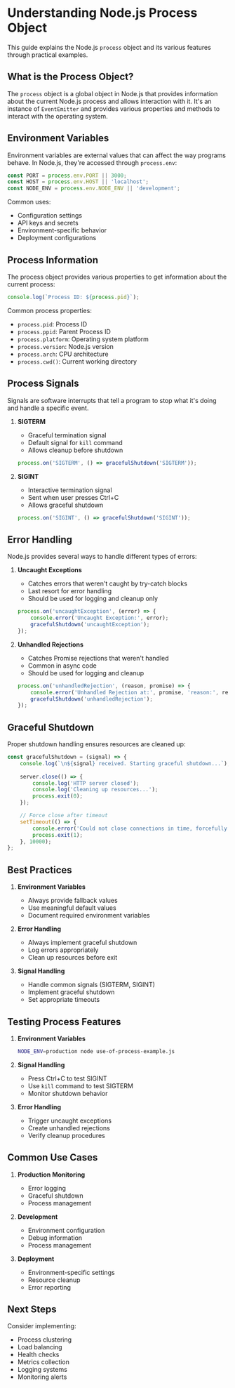 # Understanding Node.js Process Object

This guide explains the Node.js `process` object and its various features through practical examples.

## What is the Process Object?

The `process` object is a global object in Node.js that provides information about the current Node.js process and allows interaction with it. It's an instance of `EventEmitter` and provides various properties and methods to interact with the operating system.

## Environment Variables

Environment variables are external values that can affect the way programs behave. In Node.js, they're accessed through `process.env`:

```javascript
const PORT = process.env.PORT || 3000;
const HOST = process.env.HOST || 'localhost';
const NODE_ENV = process.env.NODE_ENV || 'development';
```

Common uses:
- Configuration settings
- API keys and secrets
- Environment-specific behavior
- Deployment configurations

## Process Information

The process object provides various properties to get information about the current process:

```javascript
console.log(`Process ID: ${process.pid}`);
```

Common process properties:
- `process.pid`: Process ID
- `process.ppid`: Parent Process ID
- `process.platform`: Operating system platform
- `process.version`: Node.js version
- `process.arch`: CPU architecture
- `process.cwd()`: Current working directory

## Process Signals

Signals are software interrupts that tell a program to stop what it's doing and handle a specific event.

1. **SIGTERM**
   - Graceful termination signal
   - Default signal for `kill` command
   - Allows cleanup before shutdown
   ```javascript
   process.on('SIGTERM', () => gracefulShutdown('SIGTERM'));
   ```

2. **SIGINT**
   - Interactive termination signal
   - Sent when user presses Ctrl+C
   - Allows graceful shutdown
   ```javascript
   process.on('SIGINT', () => gracefulShutdown('SIGINT'));
   ```

## Error Handling

Node.js provides several ways to handle different types of errors:

1. **Uncaught Exceptions**
   - Catches errors that weren't caught by try-catch blocks
   - Last resort for error handling
   - Should be used for logging and cleanup only
   ```javascript
   process.on('uncaughtException', (error) => {
       console.error('Uncaught Exception:', error);
       gracefulShutdown('uncaughtException');
   });
   ```

2. **Unhandled Rejections**
   - Catches Promise rejections that weren't handled
   - Common in async code
   - Should be used for logging and cleanup
   ```javascript
   process.on('unhandledRejection', (reason, promise) => {
       console.error('Unhandled Rejection at:', promise, 'reason:', reason);
       gracefulShutdown('unhandledRejection');
   });
   ```

## Graceful Shutdown

Proper shutdown handling ensures resources are cleaned up:

```javascript
const gracefulShutdown = (signal) => {
    console.log(`\n${signal} received. Starting graceful shutdown...`);
    
    server.close(() => {
        console.log('HTTP server closed');
        console.log('Cleaning up resources...');
        process.exit(0);
    });

    // Force close after timeout
    setTimeout(() => {
        console.error('Could not close connections in time, forcefully shutting down');
        process.exit(1);
    }, 10000);
};
```

## Best Practices

1. **Environment Variables**
   - Always provide fallback values
   - Use meaningful default values
   - Document required environment variables

2. **Error Handling**
   - Always implement graceful shutdown
   - Log errors appropriately
   - Clean up resources before exit

3. **Signal Handling**
   - Handle common signals (SIGTERM, SIGINT)
   - Implement graceful shutdown
   - Set appropriate timeouts

## Testing Process Features

1. **Environment Variables**
   ```bash
   NODE_ENV=production node use-of-process-example.js
   ```

2. **Signal Handling**
   - Press Ctrl+C to test SIGINT
   - Use `kill` command to test SIGTERM
   - Monitor shutdown behavior

3. **Error Handling**
   - Trigger uncaught exceptions
   - Create unhandled rejections
   - Verify cleanup procedures

## Common Use Cases

1. **Production Monitoring**
   - Error logging
   - Graceful shutdown
   - Process management

2. **Development**
   - Environment configuration
   - Debug information
   - Process management

3. **Deployment**
   - Environment-specific settings
   - Resource cleanup
   - Error reporting

## Next Steps

Consider implementing:
- Process clustering
- Load balancing
- Health checks
- Metrics collection
- Logging systems
- Monitoring alerts
